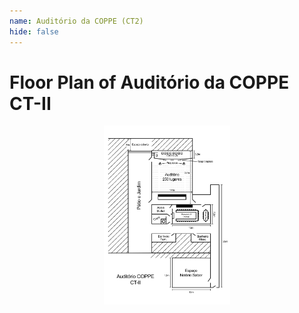 ```yaml
---
name: Auditório da COPPE (CT2)
hide: false
---
```


# Floor Plan of Auditório da COPPE CT-II

<center><img src="/assets/images/auditorio.jpg" alt="Floor plan of the auditorium" style="max-width: 40%;"></center>
